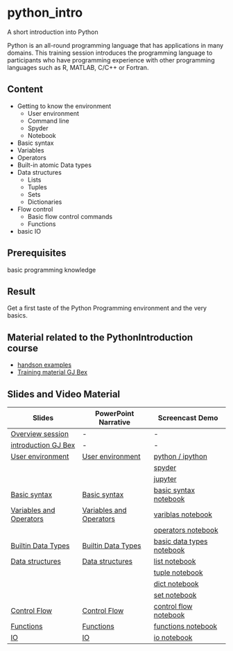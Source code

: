 # python_intro
A short introduction into Python

Python is an all-round programming language that has applications in many domains. 
This training session introduces the programming language to participants who have programming experience with other programming
languages such as R, MATLAB, C/C++ or Fortran.

## Content

- Getting to know the environment
   - User environment
   - Command line
   - Spyder
   - Notebook
- Basic syntax 
- Variables
- Operators 
- Built-in atomic Data types
- Data structures
   - Lists 
   - Tuples 
   - Sets 
   - Dictionaries
- Flow control
   - Basic flow control commands
   - Functions
- basic IO

## Prerequisites

basic programming knowledge

## Result

Get a first taste of the Python Programming environment and the very basics.


## Material related to the PythonIntroduction course

* [handson examples](https://github.com/franklbvp/python_intro/blob/main/docs/PythonIntro.zip)
* [Training material GJ Bex](https://github.com/gjbex/training-material/tree/master/Python)

## Slides and Video Material

|Slides | PowerPoint Narrative | Screencast Demo |
|------------ | -------------------- | -----------------------|
|[Overview session](https://github.com/franklbvp/python_intro/blob/main/docs/Python_asASecondLanguage_overview.pdf) | - | - |
|[introduction GJ Bex](https://github.com/franklbvp/python_intro/blob/main/docs/python_intro_gjb-onlyintro.pdf)| - | - |
| [User environment](https://github.com/franklbvp/python_intro/blob/main/docs/Python_intro-userEnvironments.pdf) | [User environment](https://kuleuven.mediaspace.kaltura.com/media/Python_intro-userEnvironments-nar/1_80q2k5xe) | [python / ipython](https://kuleuven.mediaspace.kaltura.com/media/demo_python_ipython_cli/1_rck4ajz7) |
| []() | []() | [spyder](https://kuleuven.mediaspace.kaltura.com/media/demo_spyder_start/1_9fqn24qw) |
| []() | []() | [jupyter](https://kuleuven.mediaspace.kaltura.com/media/demo_jupyter_start/1_jftaak04) |
| [Basic syntax](https://github.com/franklbvp/python_intro/blob/main/docs/Python_intro-programming-syntax.pdf) | [Basic syntax](https://kuleuven.mediaspace.kaltura.com/media/Python_intro-programming-syntax-nar/1_viacj08j) | [basic syntax notebook](https://kuleuven.mediaspace.kaltura.com/media/nb_basic_syntax/1_fn6a67qc) |https://kuleuven.mediaspace.kaltura.com/media/Python_intro-programming-syntax-nar/1_viacj08j
| [Variables and Operators](https://github.com/franklbvp/python_intro/blob/main/docs/Python_intro-programming-variables_operators.pdf) | [Variables and Operators](https://kuleuven.mediaspace.kaltura.com/media/Python_intro-programming-variables_operators-nar/1_zizjpzpg) | [variblas notebook](https://kuleuven.mediaspace.kaltura.com/media/nb_variables/1_t6xjvi4a) |
| []() | []() | [operators notebook](https://kuleuven.mediaspace.kaltura.com/media/nb_operators/1_37tfyzhz) |
| [Builtin Data Types](https://github.com/franklbvp/python_intro/blob/main/docs/Python_intro-programming-builtin_datatypes.pdf) | [Builtin Data Types](https://kuleuven.mediaspace.kaltura.com/media/Python_intro-programming-builtin_datatypes-nar/1_jdbwcry1) | [basic data types notebook](https://kuleuven.mediaspace.kaltura.com/media/nb_basic_datatypes/1_jg6fcge2) |
| [Data structures](https://github.com/franklbvp/python_intro/blob/main/docs/Python_intro-programming-datastructures.pdf) | [Data structures](https://kuleuven.mediaspace.kaltura.com/media/Python_intro-programming-datastructures-nar/1_1as7ffsg) | [list notebook](https://kuleuven.mediaspace.kaltura.com/media/nb_list/1_31mycq3a) |
| []() | []() | [tuple notebook](https://kuleuven.mediaspace.kaltura.com/media/nb_tuple/1_gbxvbbbn) |
| []() | []() | [dict notebook](https://kuleuven.mediaspace.kaltura.com/media/nb_dict/1_j0g2oice) |
| []() | []() | [set notebook](https://kuleuven.mediaspace.kaltura.com/media/nb_set/1_k6wlu19h) |
| [Control Flow](https://github.com/franklbvp/python_intro/blob/main/docs/Python_intro-programming-control_flow.pdf) | [Control Flow](https://kuleuven.mediaspace.kaltura.com/media/Python_intro-programming-control_flow-nar/1_d9zn2v7e) | [control flow notebook](https://kuleuven.mediaspace.kaltura.com/media/nb_control_flow/1_l1878qen) |
| [Functions](https://github.com/franklbvp/python_intro/blob/main/docs/Python_intro-programming-functions.pdf) | [Functions](https://kuleuven.mediaspace.kaltura.com/media/Python_intro-programming-functions-nar/1_okiulncn) | [functions notebook](https://kuleuven.mediaspace.kaltura.com/media/nb_functions/1_oxi6cqmc) |
| [IO](https://github.com/franklbvp/python_intro/blob/main/docs/Python_intro-programming-io.pdf) | [IO](https://kuleuven.mediaspace.kaltura.com/media/Python_intro-programming-io-nar/1_nl2cbb5q) | [io notebook](https://kuleuven.mediaspace.kaltura.com/media/nb_io.mp4/1_474ihzea) |
